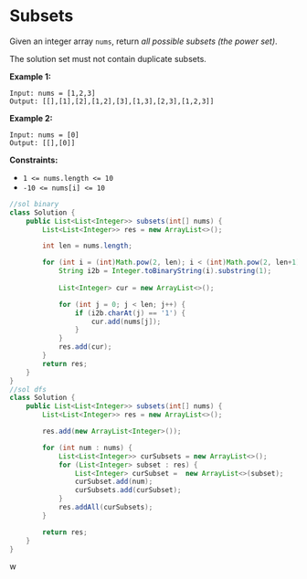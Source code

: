 # Subsets

Given an integer array `nums`, return *all possible subsets (the power set)*.

The solution set must not contain duplicate subsets.

 

**Example 1:**

```
Input: nums = [1,2,3]
Output: [[],[1],[2],[1,2],[3],[1,3],[2,3],[1,2,3]]
```

**Example 2:**

```
Input: nums = [0]
Output: [[],[0]]
```

 

**Constraints:**

- `1 <= nums.length <= 10`
- `-10 <= nums[i] <= 10`

```java
//sol binary
class Solution {
    public List<List<Integer>> subsets(int[] nums) {
        List<List<Integer>> res = new ArrayList<>();

        int len = nums.length;

        for (int i = (int)Math.pow(2, len); i < (int)Math.pow(2, len+1); i++) {
            String i2b = Integer.toBinaryString(i).substring(1);
            
            List<Integer> cur = new ArrayList<>();

            for (int j = 0; j < len; j++) {
                if (i2b.charAt(j) == '1') {
                    cur.add(nums[j]);
                }
            }
            res.add(cur);
        }
        return res;
    }
}
//sol dfs
class Solution {
    public List<List<Integer>> subsets(int[] nums) {
        List<List<Integer>> res = new ArrayList<>();

        res.add(new ArrayList<Integer>());

        for (int num : nums) {
            List<List<Integer>> curSubsets = new ArrayList<>();
            for (List<Integer> subset : res) {
                List<Integer> curSubset =  new ArrayList<>(subset);
                curSubset.add(num);
                curSubsets.add(curSubset);
            }
            res.addAll(curSubsets);
        }

        return res;
    }
}
```

 w